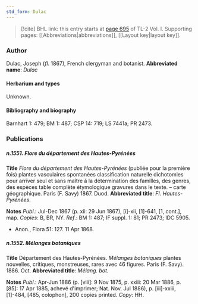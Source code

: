 ```yaml
---
std_form: Dulac
---
```


> [!cite] BHL link: this entry starts at [page 695](https://www.biodiversitylibrary.org/page/33120826) of TL-2 Vol. I.
> Supporting pages: [[Abbreviations|abbreviations]], [[Layout key|layout key]].

### Author

Dulac, Joseph (*fl*. 1867), French clergyman and botanist. 
**Abbreviated name**: *Dulac*

#### Herbarium and types

Unknown.

#### Bibliography and biography

Barnhart 1: 479; BM 1: 487; CSP 14: 719; LS 7441a; PR 2473.

### Publications

##### n.1551. Flore du département des Hautes-Pyrénées

**Title**
*Flore du département des Hautes-Pyrénées* (publiée pour la première fois) plantes vasculaires spontanées classification naturelle dichotomies pour arriver seul et sans maître à la détermination des familles, des genres, des espèces table complète étymologique gravures dans le texte. – carte géographique. Paris (F. Savy) 1867. Duod.
**Abbreviated title**: *Fl. Hautes-Pyrénées*.

**Notes**
*Publ*.: Jul-Dec 1867 (p. xii: 29 Jun 1867), \[i\]-xii, \[1\]-641, \[1, cont.\], map. *Copies*: B, BR, NY.
*Ref*.: BM 1: 487; IF suppl. 1: 81; PR 2473; IDC 5905.
- Anon., Flora 51: 127. 11 Apr 1868.

##### n.1552. Mélanges botaniques

**Title**
Département des Hautes-Pyrénées. *Mélanges botaniques* plantes nouvelles, critiques, monstreuses, rares avec 46 figures. Paris (F. Savy). 1886. Oct.
**Abbreviated title**: *Mélang. bot.*

**Notes**
*Publ*.: Apr-Jun 1886 (p. \[viii\]: 9 Nov 1875, p. xxiii: 20 Mar 1886, p. \[85\]: 17 Apr 1885, achevé d'imprimer; Nat. Nov. Jul 1886), p. \[iii\]-xxiii, \[1\]-484, \[485, colophon\], 200 copies printed. *Copy*: HH.

